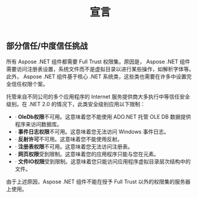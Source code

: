 ﻿---
title: 宣言
type: docs
weight: 30
url: /zh/net/declaration/
---
## **部分信任/中度信任挑战**
所有 Aspose .NET 组件都需要 Full Trust 权限集。原因是， Aspose .NET 组件需要访问注册表设置，系统文件而不是虚拟目录以进行某些操作，如解析字体等。此外， Aspose .NET 组件基于核心 .NET 系统类，这些类也需要在许多中设置完全信任权限个案。

托管来自不同公司的多个应用程序的 Internet 服务提供商大多执行中等信任安全级别。在 .NET 2.0 的情况下，此类安全级别应用以下限制：

- · **OleDb权限**不可用。这意味着您不能使用 ADO.NET 托管 OLE DB 数据提供程序来访问数据库。
- · **事件日志权限**不可用。这意味着您无法访问 Windows 事件日志。
- · **反射许可**不可用。这意味着您不能使用反射。
- · **注册表权限**不可用。这意味着您无法访问注册表。
- · **网页权限**受到限制。这意味着您的应用程序只能与您在<trust>元素。
- · **文件IO权限**受到限制。这意味着您只能访问应用程序虚拟目录层次结构中的文件。

由于上述原因，Aspose .NET 组件不能在授予 Full Trust 以外的权限集的服务器上使用。
